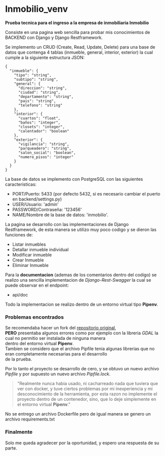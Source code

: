 # Inmobilio_venv

**Prueba tecnica para el ingreso a la empresa de inmobiliaria Inmobilio**

Consiste en una pagina web sencilla para probar mis conocimientos de BACKEND con Django y Django Restframework.  

Se implemento un CRUD (Create, Read, Update, Delete)
para una base de datos que contenga 4 tablas (inmueble, general, interior, exterior) la cual cumple a la siguiente estructura JSON:

~~~
{
  "inmueble": {
    "tipo": "string",
    "subtipo": "string",
    "general": {
      "direccion": "string",
      "ciudad": "string",
      "departamento": "string",
      "pais": "string",
      "telefono": "string"
    },
    "interior": {
      "cuartos": "float",
      "baños": "integer",
      "closets": "integer",
      "calentador": "boolean"
    },
    "exterior": {
      "vigilancia": "string",
      "parqueadero": "string",
      "salon_social": "boolean",
      "numero_pisos": "integer"
    }
  }
}
~~~

La base de datos se implemento con PostgreSQL con las siguientes caracteristicas:  
* PORT/Puerto: 5433 (por defecto 5432, si es necesario cambiar el puerto en backend/settings.py)
* USER/Usuario: 'admin'
* PASSWORD/Contraseña: '123456'
* NAME/Nombre de la base de datos: 'inmobilio'.  

La pagina se desarrollo con las implementaciones de Django Restframework, de esta manera se utilizo muy poco codigo
y se dieron las funciones de:
* Listar inmuebles
* Detallar inmueble individual
* Modificar inmueble
* Crear Inmueble
* Eliminar Inmueble

Para la **documentacion** (ademas de los comentarios dentro del codigo) se realizo una sencilla implementacion de *Django-Rest-Swagger* la cual se puede observar en el endpoint:
- api/doc  

Todo la implementacion se realizo dentro de un entorno virtual tipo **Pipenv**.

### Problemas encontrados

Se recomendaba hacer un fork del [repositorio original](https://gitlab.com/inmobilio-interview/backend-python/tree/master),  
**PERO** presentaba algunos errores como por ejemplo con la libreria *GDAL* la cual no permitio ser instalada de ninguna manera  
dentro del entorno virtual **Pipenv**.   
Tambien se considero que el archivo Pipfile tenia algunas librerias que no eran completamente necesarias para el desarrollo  
de la prueba.

Por lo tanto el proyecto se desarrollo de cero, y se obtuvo un nuevo archivo *Pipfile* y por supuesto un nuevo archivo *Pipfile.lock*.

> "Realmente nunca habia usado, ni cacharreado nada que tuviera que ver con docker, y tuve ciertos problemas por mi inexperiencia y mi desconocimiento de la herramienta, por esta razon no implemente el proyecto dentro de un contenedor, sino, que lo deje simplemente en el entorno virtual **Pipenv**."

No se entrego un archivo Dockerfile pero de igual manera se genero un archivo requirements.txt

### Finalmente
Solo me queda agradecer por la oportunidad, y espero una respuesta de su parte.
